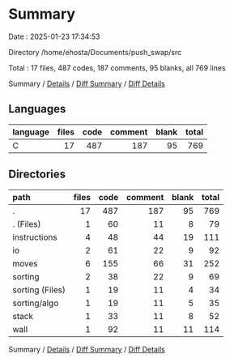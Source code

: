 # Summary

Date : 2025-01-23 17:34:53

Directory /home/ehosta/Documents/push_swap/src

Total : 17 files,  487 codes, 187 comments, 95 blanks, all 769 lines

Summary / [Details](details.md) / [Diff Summary](diff.md) / [Diff Details](diff-details.md)

## Languages
| language | files | code | comment | blank | total |
| :--- | ---: | ---: | ---: | ---: | ---: |
| C | 17 | 487 | 187 | 95 | 769 |

## Directories
| path | files | code | comment | blank | total |
| :--- | ---: | ---: | ---: | ---: | ---: |
| . | 17 | 487 | 187 | 95 | 769 |
| . (Files) | 1 | 60 | 11 | 8 | 79 |
| instructions | 4 | 48 | 44 | 19 | 111 |
| io | 2 | 61 | 22 | 9 | 92 |
| moves | 6 | 155 | 66 | 31 | 252 |
| sorting | 2 | 38 | 22 | 9 | 69 |
| sorting (Files) | 1 | 19 | 11 | 4 | 34 |
| sorting/algo | 1 | 19 | 11 | 5 | 35 |
| stack | 1 | 33 | 11 | 8 | 52 |
| wall | 1 | 92 | 11 | 11 | 114 |

Summary / [Details](details.md) / [Diff Summary](diff.md) / [Diff Details](diff-details.md)
